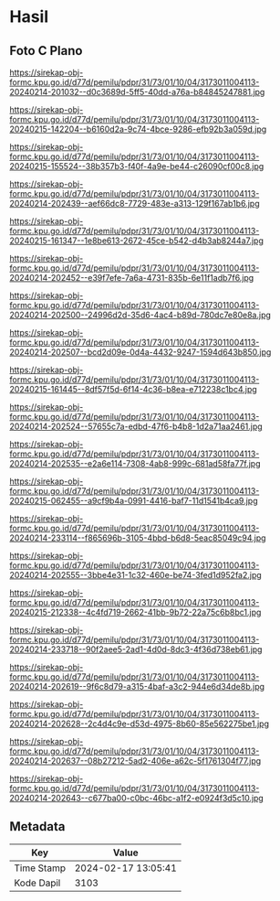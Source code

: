 # Hasil

## Foto C Plano

https://sirekap-obj-formc.kpu.go.id/d77d/pemilu/pdpr/31/73/01/10/04/3173011004113-20240214-201032--d0c3689d-5ff5-40dd-a76a-b84845247881.jpg

https://sirekap-obj-formc.kpu.go.id/d77d/pemilu/pdpr/31/73/01/10/04/3173011004113-20240215-142204--b6160d2a-9c74-4bce-9286-efb92b3a059d.jpg

https://sirekap-obj-formc.kpu.go.id/d77d/pemilu/pdpr/31/73/01/10/04/3173011004113-20240215-155524--38b357b3-f40f-4a9e-be44-c26090cf00c8.jpg

https://sirekap-obj-formc.kpu.go.id/d77d/pemilu/pdpr/31/73/01/10/04/3173011004113-20240214-202439--aef66dc8-7729-483e-a313-129f167ab1b6.jpg

https://sirekap-obj-formc.kpu.go.id/d77d/pemilu/pdpr/31/73/01/10/04/3173011004113-20240215-161347--1e8be613-2672-45ce-b542-d4b3ab8244a7.jpg

https://sirekap-obj-formc.kpu.go.id/d77d/pemilu/pdpr/31/73/01/10/04/3173011004113-20240214-202452--e39f7efe-7a6a-4731-835b-6e11f1adb7f6.jpg

https://sirekap-obj-formc.kpu.go.id/d77d/pemilu/pdpr/31/73/01/10/04/3173011004113-20240214-202500--24996d2d-35d6-4ac4-b89d-780dc7e80e8a.jpg

https://sirekap-obj-formc.kpu.go.id/d77d/pemilu/pdpr/31/73/01/10/04/3173011004113-20240214-202507--bcd2d09e-0d4a-4432-9247-1594d643b850.jpg

https://sirekap-obj-formc.kpu.go.id/d77d/pemilu/pdpr/31/73/01/10/04/3173011004113-20240215-161445--8df57f5d-6f14-4c36-b8ea-e712238c1bc4.jpg

https://sirekap-obj-formc.kpu.go.id/d77d/pemilu/pdpr/31/73/01/10/04/3173011004113-20240214-202524--57655c7a-edbd-47f6-b4b8-1d2a71aa2461.jpg

https://sirekap-obj-formc.kpu.go.id/d77d/pemilu/pdpr/31/73/01/10/04/3173011004113-20240214-202535--e2a6e114-7308-4ab8-999c-681ad58fa77f.jpg

https://sirekap-obj-formc.kpu.go.id/d77d/pemilu/pdpr/31/73/01/10/04/3173011004113-20240215-062455--a9cf9b4a-0991-4416-baf7-11d1541b4ca9.jpg

https://sirekap-obj-formc.kpu.go.id/d77d/pemilu/pdpr/31/73/01/10/04/3173011004113-20240214-233114--f865696b-3105-4bbd-b6d8-5eac85049c94.jpg

https://sirekap-obj-formc.kpu.go.id/d77d/pemilu/pdpr/31/73/01/10/04/3173011004113-20240214-202555--3bbe4e31-1c32-460e-be74-3fed1d952fa2.jpg

https://sirekap-obj-formc.kpu.go.id/d77d/pemilu/pdpr/31/73/01/10/04/3173011004113-20240215-212338--4c4fd719-2662-41bb-9b72-22a75c6b8bc1.jpg

https://sirekap-obj-formc.kpu.go.id/d77d/pemilu/pdpr/31/73/01/10/04/3173011004113-20240214-233718--90f2aee5-2ad1-4d0d-8dc3-4f36d738eb61.jpg

https://sirekap-obj-formc.kpu.go.id/d77d/pemilu/pdpr/31/73/01/10/04/3173011004113-20240214-202619--9f6c8d79-a315-4baf-a3c2-944e6d34de8b.jpg

https://sirekap-obj-formc.kpu.go.id/d77d/pemilu/pdpr/31/73/01/10/04/3173011004113-20240214-202628--2c4d4c9e-d53d-4975-8b60-85e562275be1.jpg

https://sirekap-obj-formc.kpu.go.id/d77d/pemilu/pdpr/31/73/01/10/04/3173011004113-20240214-202637--08b27212-5ad2-406e-a62c-5f1761304f77.jpg

https://sirekap-obj-formc.kpu.go.id/d77d/pemilu/pdpr/31/73/01/10/04/3173011004113-20240214-202643--c677ba00-c0bc-46bc-a1f2-e0924f3d5c10.jpg


## Metadata

| Key        | Value               |
| ---------- | ------------------- |
| Time Stamp | 2024-02-17 13:05:41 |
| Kode Dapil | 3103                |



